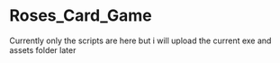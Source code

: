 # Roses_Card_Game
Currently only the scripts are here but i will upload the current exe and assets folder later

